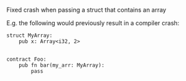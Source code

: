 Fixed crash when passing a struct that contains an array

E.g. the following would previously result in a compiler crash:

```
struct MyArray:
    pub x: Array<i32, 2>
    
    
contract Foo:
    pub fn bar(my_arr: MyArray):
        pass
```
